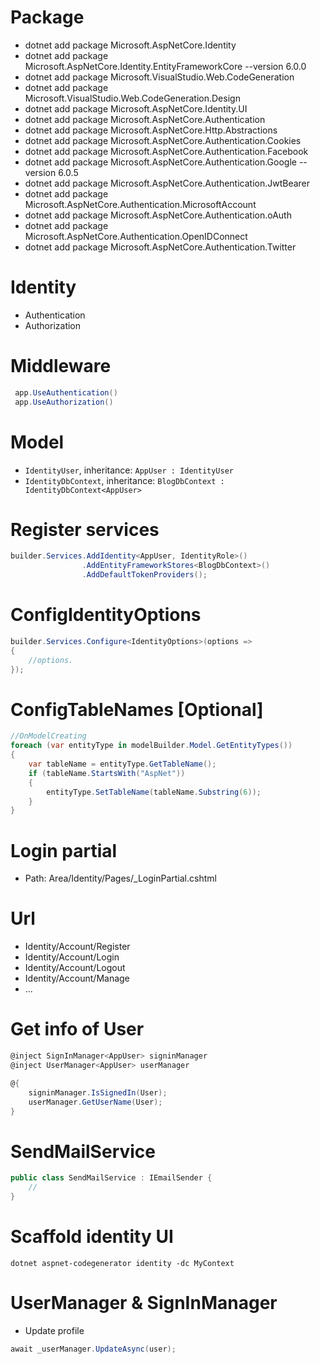 # Package
* dotnet add package Microsoft.AspNetCore.Identity 
* dotnet add package Microsoft.AspNetCore.Identity.EntityFrameworkCore --version 6.0.0
* dotnet add package Microsoft.VisualStudio.Web.CodeGeneration 
* dotnet add package Microsoft.VisualStudio.Web.CodeGeneration.Design 
* dotnet add package Microsoft.AspNetCore.Identity.UI
* dotnet add package Microsoft.AspNetCore.Authentication
* dotnet add package Microsoft.AspNetCore.Http.Abstractions
* dotnet add package Microsoft.AspNetCore.Authentication.Cookies
* dotnet add package Microsoft.AspNetCore.Authentication.Facebook
* dotnet add package Microsoft.AspNetCore.Authentication.Google --version 6.0.5
* dotnet add package Microsoft.AspNetCore.Authentication.JwtBearer
* dotnet add package Microsoft.AspNetCore.Authentication.MicrosoftAccount
* dotnet add package Microsoft.AspNetCore.Authentication.oAuth
* dotnet add package Microsoft.AspNetCore.Authentication.OpenIDConnect
* dotnet add package Microsoft.AspNetCore.Authentication.Twitter

# Identity
* Authentication
* Authorization

# Middleware
```csharp
 app.UseAuthentication()
 app.UseAuthorization()
```

# Model
* `IdentityUser`, inheritance: `AppUser : IdentityUser`
* `IdentityDbContext`, inheritance: `BlogDbContext : IdentityDbContext<AppUser>`

# Register services
```csharp
builder.Services.AddIdentity<AppUser, IdentityRole>()
                .AddEntityFrameworkStores<BlogDbContext>()
                .AddDefaultTokenProviders();
```
# ConfigIdentityOptions
```csharp
builder.Services.Configure<IdentityOptions>(options =>
{
    //options.
});
```
# ConfigTableNames [Optional]
```csharp
//OnModelCreating
foreach (var entityType in modelBuilder.Model.GetEntityTypes())
{
    var tableName = entityType.GetTableName();
    if (tableName.StartsWith("AspNet"))
    {
        entityType.SetTableName(tableName.Substring(6));
    }
}
```
# Login partial
* Path: Area/Identity/Pages/_LoginPartial.cshtml

# Url
* Identity/Account/Register
* Identity/Account/Login
* Identity/Account/Logout
* Identity/Account/Manage
* ...

# Get info of User 
```cs
@inject SignInManager<AppUser> signinManager
@inject UserManager<AppUser> userManager

@{
    signinManager.IsSignedIn(User);
    userManager.GetUserName(User);
}
```

# SendMailService
```csharp
public class SendMailService : IEmailSender {
    //
}
```

# Scaffold identity UI
`dotnet aspnet-codegenerator identity -dc MyContext`

# UserManager & SignInManager
* Update profile
```csharp
await _userManager.UpdateAsync(user);
```